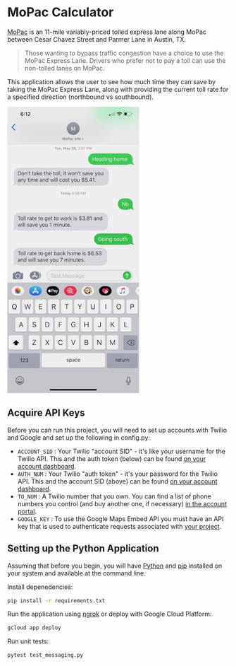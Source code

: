 # MoPac Calculator
 [MoPac](https://www.mobilityauthority.com/traveler-info/open-roads/MoPac-Express) is an 11-mile variably-priced tolled express lane along MoPac between Cesar Chavez Street and Parmer Lane in Austin, TX.

> Those wanting to bypass traffic congestion have a choice to use the MoPac Express Lane. Drivers who prefer not to pay a toll can use the non-tolled lanes on MoPac.

This application allows the user to see how much time they can save by taking the MoPac Express Lane, along with providing the current toll rate for a specified direction (northbound vs southbound).

![Screenshot of conversation with Mopac bot](/screenshot.jpeg)


## Acquire API Keys
Before you can run this project, you will need to set up accounts with Twilio and Google and set up the following in config.py:

* `ACCOUNT_SID` : Your Twilio "account SID" - it's like your username for the Twilio API.  This and the auth token (below) can be found [on your account dashboard](https://www.twilio.com/user/account).
* `AUTH_NUM` : Your Twilio "auth token" - it's your password for the Twilio API.  This and the account SID (above) can be found [on your account dashboard](https://www.twilio.com/user/account).
* `TO_NUM` : A Twilio number that you own.  You can find a list of phone numbers you control (and buy another one, if necessary) [in the account portal](https://www.twilio.com/user/account/phone-numbers/incoming).
* `GOOGLE_KEY` : To use the Google Maps Embed API you must have an API key that is used to authenticate requests associated with [your project](https://developers.google.com/maps/documentation/embed/get-api-key).


## Setting up the Python Application
Assuming that before you begin, you will have [Python](http://www.python.org/) and [pip](http://www.pip-installer.org/en/latest/) installed on your system and available at the command line.

Install depenedencies:

```bash
pip install -r requirements.txt
```

Run the application using [ngrok](https://hackernoon.com/using-twilio-to-send-sms-texts-via-python-flask-and-ngrok-9874b54a0d3) or deploy with Google Cloud Platform:

```bash
gcloud app deploy
```

Run unit tests:
```bash
pytest test_messaging.py
```